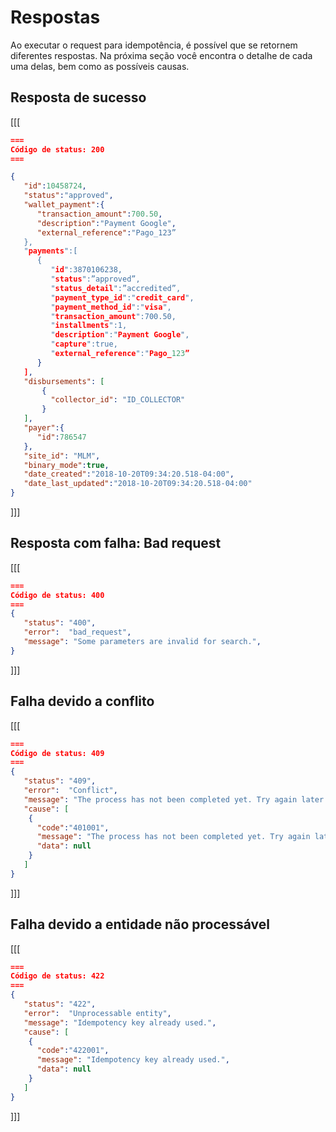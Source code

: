 # Respostas

Ao executar o request para idempotência, é possível que se retornem diferentes respostas. Na próxima seção você encontra o detalhe de cada uma delas, bem como as possíveis causas.

## Resposta de sucesso

[[[
```Json
===
Código de status: 200
===

{
   "id":10458724,
   "status":"approved",
   "wallet_payment":{
      "transaction_amount":700.50,
      "description":"Payment Google",
      "external_reference":"Pago_123”
   },
   "payments":[
      {
         "id":3870106238,
         "status":”approved”,
         "status_detail":”accredited”,
         "payment_type_id":"credit_card",
         "payment_method_id":"visa",
         "transaction_amount":700.50,
         "installments":1,
         "description":"Payment Google",
         "capture":true,
         "external_reference":"Pago_123”
      }
   ],
   "disbursements": [
       {
         "collector_id": "ID_COLLECTOR"
       }
   ],
   "payer":{
      "id":786547
   },
   "site_id": "MLM",
   "binary_mode":true,
   "date_created":"2018-10-20T09:34:20.518-04:00",
   "date_last_updated":"2018-10-20T09:34:20.518-04:00"
}

```
]]]


## Resposta com falha: Bad request

[[[
```Json
===
Código de status: 400
===
{
   "status": "400",
   "error":  "bad_request",
   "message": "Some parameters are invalid for search.",
}

```
]]]


## Falha devido a conflito

[[[
```Json
===
Código de status: 409
===
{
   "status": "409",
   "error":  "Conflict",
   "message": "The process has not been completed yet. Try again later.",
   "cause": [
    {
      "code":"401001",
      "message": "The process has not been completed yet. Try again later.",
      "data": null
    }
   ]
}

```
]]]


## Falha devido a entidade não processável

[[[
```Json
===
Código de status: 422
===
{
   "status": "422",
   "error":  "Unprocessable entity",
   "message": "Idempotency key already used.",
   "cause": [
    {
      "code":"422001",
      "message": "Idempotency key already used.",
      "data": null
    }
   ]
}

```
]]]
